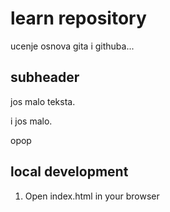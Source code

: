 # learn repository

ucenje osnova gita i githuba...

## subheader

jos malo teksta.

i jos malo.

opop

## local development

1. Open index.html in your browser